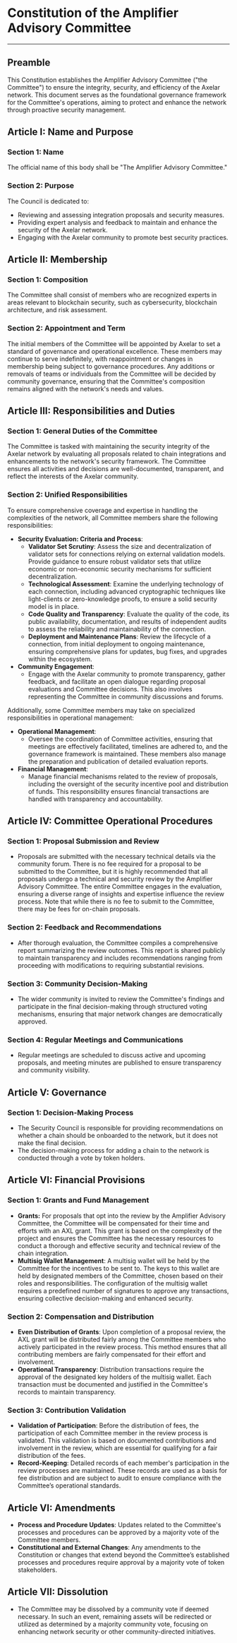 # Constitution of the Amplifier Advisory Committee
---

## Preamble

This Constitution establishes the Amplifier Advisory Committee ("the Committee") to ensure the integrity, security, and efficiency of the Axelar network. This document serves as the foundational governance framework for the Committee's operations, aiming to protect and enhance the network through proactive security management.

## Article I: Name and Purpose

### Section 1: Name

The official name of this body shall be "The Amplifier Advisory Committee."

### Section 2: Purpose

The Council is dedicated to:

- Reviewing and assessing integration proposals and security measures.
- Providing expert analysis and feedback to maintain and enhance the security of the Axelar network.
- Engaging with the Axelar community to promote best security practices.

## Article II: Membership

### Section 1: Composition

The Committee shall consist of members who are recognized experts in areas relevant to blockchain security, such as cybersecurity, blockchain architecture, and risk assessment.

### Section 2: Appointment and Term

The initial members of the Committee will be appointed by Axelar to set a standard of governance and operational excellence. These members may continue to serve indefinitely, with reappointment or changes in membership being subject to governance procedures. Any additions or removals of teams or individuals from the Committee will be decided by community governance, ensuring that the Committee's composition remains aligned with the network's needs and values.

## Article III: Responsibilities and Duties

### Section 1: General Duties of the Committee

The Committee is tasked with maintaining the security integrity of the Axelar network by evaluating all proposals related to chain integrations and enhancements to the network's security framework. The Committee ensures all activities and decisions are well-documented, transparent, and reflect the interests of the Axelar community.

### Section 2: Unified Responsibilities

To ensure comprehensive coverage and expertise in handling the complexities of the network, all Committee members share the following responsibilities:

- **Security Evaluation: Criteria and Process**:
    - **Validator Set Scrutiny**: Assess the size and decentralization of validator sets for connections relying on external validation models. Provide guidance to ensure robust validator sets that utilize economic or non-economic security mechanisms for sufficient decentralization.
    - **Technological Assessment**: Examine the underlying technology of each connection, including advanced cryptographic techniques like light-clients or zero-knowledge proofs, to ensure a solid security model is in place.
    - **Code Quality and Transparency**: Evaluate the quality of the code, its public availability, documentation, and results of independent audits to assess the reliability and maintainability of the connection.
    - **Deployment and Maintenance Plans**: Review the lifecycle of a connection, from initial deployment to ongoing maintenance, ensuring comprehensive plans for updates, bug fixes, and upgrades within the ecosystem.
- **Community Engagement**:
    - Engage with the Axelar community to promote transparency, gather feedback, and facilitate an open dialogue regarding proposal evaluations and Committee decisions. This also involves representing the Committee in community discussions and forums.

Additionally, some Committee members may take on specialized responsibilities in operational management:

- **Operational Management**:
    - Oversee the coordination of Committee activities, ensuring that meetings are effectively facilitated, timelines are adhered to, and the governance framework is maintained. These members also manage the preparation and publication of detailed evaluation reports.
- **Financial Management**:
    - Manage financial mechanisms related to the review of proposals, including the oversight of the security incentive pool and distribution of funds. This responsibility ensures financial transactions are handled with transparency and accountability.

## Article IV: Committee Operational Procedures

### Section 1: Proposal Submission and Review

- Proposals are submitted with the necessary technical details via the community forum. There is no fee required for a proposal to be submitted to the Committee, but it is highly recommended that all proposals undergo a technical and security review by the Amplifier Advisory Committee. The entire Committee engages in the evaluation, ensuring a diverse range of insights and expertise influence the review process. Note that while there is no fee to submit to the Committee, there may be fees for on-chain proposals.

### Section 2: Feedback and Recommendations

- After thorough evaluation, the Committee compiles a comprehensive report summarizing the review outcomes. This report is shared publicly to maintain transparency and includes recommendations ranging from proceeding with modifications to requiring substantial revisions.

### Section 3: Community Decision-Making

- The wider community is invited to review the Committee's findings and participate in the final decision-making through structured voting mechanisms, ensuring that major network changes are democratically approved.

### Section 4: Regular Meetings and Communications

- Regular meetings are scheduled to discuss active and upcoming proposals, and meeting minutes are published to ensure transparency and community visibility.

## Article V: Governance

### Section 1: Decision-Making Process

- The Security Council is responsible for providing recommendations on whether a chain should be onboarded to the network, but it does not make the final decision.
- The decision-making process for adding a chain to the network is conducted through a vote by token holders.

## Article VI: Financial Provisions

### Section 1: Grants and Fund Management

- **Grants:** For proposals that opt into the review by the Amplifier Advisory Committee, the Committee will be compensated for their time and efforts with an AXL grant. This grant is based on the complexity of the project and ensures the Committee has the necessary resources to conduct a thorough and effective security and technical review of the chain integration.
- **Multisig Wallet Management**: A multisig wallet will be held by the Committee for the incentives to be sent to. The keys to this wallet are held by designated members of the Committee, chosen based on their roles and responsibilities. The configuration of the multisig wallet requires a predefined number of signatures to approve any transactions, ensuring collective decision-making and enhanced security.

### Section 2: Compensation and Distribution

- **Even Distribution of Grants**: Upon completion of a proposal review, the AXL grant will be distributed fairly among the Committee members who actively participated in the review process. This method ensures that all contributing members are fairly compensated for their effort and involvement.
- **Operational Transparency**: Distribution transactions require the approval of the designated key holders of the multisig wallet. Each transaction must be documented and justified in the Committee's records to maintain transparency.

### Section 3: Contribution Validation

- **Validation of Participation**: Before the distribution of fees, the participation of each Committee member in the review process is validated. This validation is based on documented contributions and involvement in the review, which are essential for qualifying for a fair distribution of the fees.
- **Record-Keeping**: Detailed records of each member's participation in the review processes are maintained. These records are used as a basis for fee distribution and are subject to audit to ensure compliance with the Committee’s operational standards.

## Article VI: Amendments

- **Process and Procedure Updates**: Updates related to the Committee's processes and procedures can be approved by a majority vote of the Committee members.
- **Constitutional and External Changes**: Any amendments to the Constitution or changes that extend beyond the Committee’s established processes and procedures require approval by a majority vote of token stakeholders.

## Article VII: Dissolution

- The Committee may be dissolved by a community vote if deemed necessary. In such an event, remaining assets will be redirected or utilized as determined by a majority community vote, focusing on enhancing network security or other community-directed initiatives.
